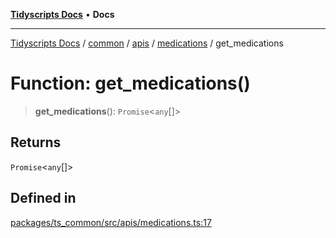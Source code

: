 [**Tidyscripts Docs**](../../../../../../../README.md) • **Docs**

***

[Tidyscripts Docs](../../../../../../../globals.md) / [common](../../../../../README.md) / [apis](../../../README.md) / [medications](../README.md) / get\_medications

# Function: get\_medications()

> **get\_medications**(): `Promise`\<`any`[]\>

## Returns

`Promise`\<`any`[]\>

## Defined in

[packages/ts\_common/src/apis/medications.ts:17](https://github.com/sheunaluko/tidyscripts/blob/master/packages/ts_common/src/apis/medications.ts#L17)

